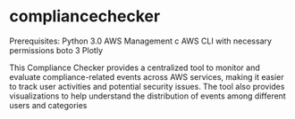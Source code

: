 # compliancechecker
Prerequisites:
Python 3.0
AWS Management c
AWS CLI with necessary permissions
boto 3
Plotly

This Compliance Checker provides a centralized tool to monitor and evaluate compliance-related events across AWS services, making it easier to track user activities and potential security issues. The tool also provides visualizations to help understand the distribution of events among different users and categories
